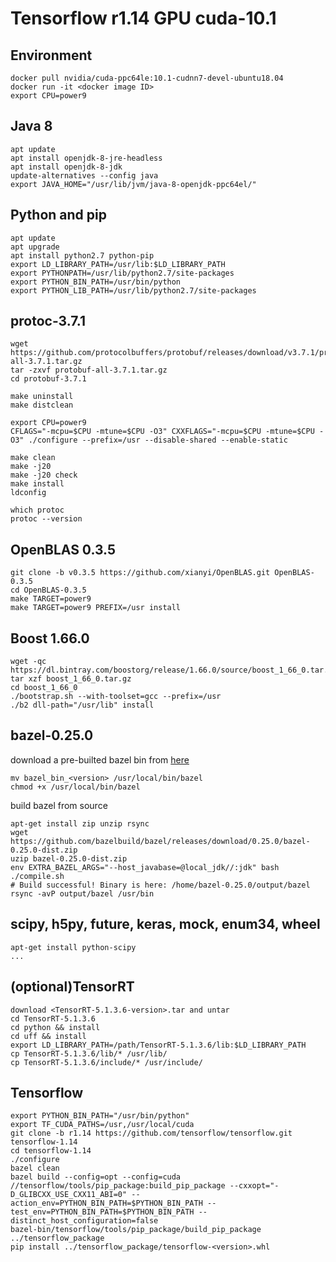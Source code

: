 # Tensorflow r1.14 GPU cuda-10.1
## Environment

~~~
docker pull nvidia/cuda-ppc64le:10.1-cudnn7-devel-ubuntu18.04
docker run -it <docker image ID>
export CPU=power9
~~~

## Java 8

~~~
apt update
apt install openjdk-8-jre-headless
apt install openjdk-8-jdk
update-alternatives --config java
export JAVA_HOME="/usr/lib/jvm/java-8-openjdk-ppc64el/"
~~~

## Python and pip

~~~
apt update
apt upgrade
apt install python2.7 python-pip
export LD_LIBRARY_PATH=/usr/lib:$LD_LIBRARY_PATH
export PYTHONPATH=/usr/lib/python2.7/site-packages
export PYTHON_BIN_PATH=/usr/bin/python
export PYTHON_LIB_PATH=/usr/lib/python2.7/site-packages
~~~

## protoc-3.7.1
~~~
wget https://github.com/protocolbuffers/protobuf/releases/download/v3.7.1/protobuf-all-3.7.1.tar.gz
tar -zxvf protobuf-all-3.7.1.tar.gz
cd protobuf-3.7.1

make uninstall
make distclean

export CPU=power9
CFLAGS="-mcpu=$CPU -mtune=$CPU -O3" CXXFLAGS="-mcpu=$CPU -mtune=$CPU -O3" ./configure --prefix=/usr --disable-shared --enable-static

make clean
make -j20
make -j20 check
make install
ldconfig

which protoc
protoc --version
~~~

## OpenBLAS 0.3.5

~~~
git clone -b v0.3.5 https://github.com/xianyi/OpenBLAS.git OpenBLAS-0.3.5
cd OpenBLAS-0.3.5
make TARGET=power9
make TARGET=power9 PREFIX=/usr install
~~~

## Boost 1.66.0

~~~
wget -qc https://dl.bintray.com/boostorg/release/1.66.0/source/boost_1_66_0.tar.gz
tar xzf boost_1_66_0.tar.gz
cd boost_1_66_0
./bootstrap.sh --with-toolset=gcc --prefix=/usr
./b2 dll-path="/usr/lib" install
~~~


## bazel-0.25.0
download a pre-builted bazel bin from [here](https://oplab9.parqtec.unicamp.br/pub/ppc64el/bazel/readme.html)
~~~
mv bazel_bin_<version> /usr/local/bin/bazel 
chmod +x /usr/local/bin/bazel
~~~

build bazel from source
~~~
apt-get install zip unzip rsync
wget https://github.com/bazelbuild/bazel/releases/download/0.25.0/bazel-0.25.0-dist.zip
uzip bazel-0.25.0-dist.zip
env EXTRA_BAZEL_ARGS="--host_javabase=@local_jdk//:jdk" bash ./compile.sh
# Build successful! Binary is here: /home/bazel-0.25.0/output/bazel
rsync -avP output/bazel /usr/bin

~~~


## scipy, h5py, future, keras, mock, enum34, wheel

~~~
apt-get install python-scipy 
...
~~~

## (optional)TensorRT

~~~
download <TensorRT-5.1.3.6-version>.tar and untar
cd TensorRT-5.1.3.6
cd python && install 
cd uff && install
export LD_LIBRARY_PATH=/path/TensorRT-5.1.3.6/lib:$LD_LIBRARY_PATH
cp TensorRT-5.1.3.6/lib/* /usr/lib/
cp TensorRT-5.1.3.6/include/* /usr/include/
~~~

## Tensorflow

~~~
export PYTHON_BIN_PATH="/usr/bin/python"
export TF_CUDA_PATHS=/usr,/usr/local/cuda
git clone -b r1.14 https://github.com/tensorflow/tensorflow.git tensorflow-1.14
cd tensorflow-1.14
./configure
bazel clean
bazel build --config=opt --config=cuda //tensorflow/tools/pip_package:build_pip_package --cxxopt="-D_GLIBCXX_USE_CXX11_ABI=0" --action_env=PYTHON_BIN_PATH=$PYTHON_BIN_PATH --test_env=PYTHON_BIN_PATH=$PYTHON_BIN_PATH --distinct_host_configuration=false
bazel-bin/tensorflow/tools/pip_package/build_pip_package ../tensorflow_package
pip install ../tensorflow_package/tensorflow-<version>.whl
~~~

